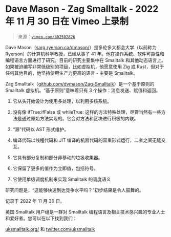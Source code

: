 <!--yml

分类：未分类

日期：2024 年 5 月 27 日 15:03:39

-->

# Dave Mason - Zag Smalltalk - 2022 年 11 月 30 日在 Vimeo 上录制

> 来源：[`vimeo.com/802502826`](https://vimeo.com/802502826)

Dave Mason（[sarg.ryerson.ca/dmason/](http://sarg.ryerson.ca/dmason/)）是多伦多大都会大学（以前称为 Ryerson）的计算机科学教授，已经从事了 41 年。他在操作系统、软件可靠性和编程语言方面进行了研究。目前的研究主要集中在 Smalltalk 和其他动态语言上。如果被迫编写非常低级别的项目，比如虚拟机，他愿意使用 Zig 或 Rust，但对于任何其他目的，他坚持使用生产力更高的语言 - 主要是 Smalltalk。

Zag Smalltalk（[github.com/dvmason/Zag-Smalltalk](https://github.com/dvmason/Zag-Smalltalk)）是一个基于原则的 Smalltalk 虚拟机。“基于原则”意味着只有 3 个操作：消息发送、赋值和返回。

1) 它从头开始设计为使用多处理，以利用多核系统。

2) 没有像 ifTrue:ifFalse 或 whileTrue: 这样的方法特殊处理，尽管当然有一些方法是通过原始方法实现的。它会对方法和区块进行积极的内联。

3) “源”代码以 AST 形式维护。

4) 编译代码以线程代码和 JIT 编译的机器代码的双重形式运行，二者之间无缝交互。

5) 它具有部分复制和部分非移动的垃圾收集器。

6) 它保留了更多的值作为立即值，包括符号。

7) 它使用单级调度机制来实现 Smalltalk 的调度语义

研究问题是，“这能够快速到达竞争水平吗？”初步结果是令人鼓舞的。

记录于 2022 年 11 月 30 日。

英国 Smalltalk 用户组是一群对 Smalltalk 编程语言及相关技术感兴趣的专业人士和爱好者。您可以在以下找到我们：

[uksmalltalk.org/](https://www.uksmalltalk.org/) 和 [twitter.com/uksmalltalk](https://twitter.com/uksmalltalk)
